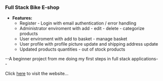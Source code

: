 ### **Full Stack Bike E-shop**

- **Features:**
  - Register - Login with email authentication / error handling
  - Administrator enviroment with add - edit - delete - categorize products
  - User enviroment with add to basket - manage basket
  - User profile with profile picture update and shipping address update
  - Updated products quantities - out of stock products

--A beginner project from me doing my first steps in full stack applications--

Click [here](https://kostasbzn.github.io/Movie_explorer_beginnerEdition/) to visit the website...
